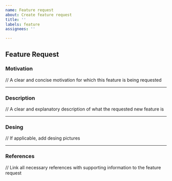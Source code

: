 ```yaml
---
name: Feature request
about: Create feature request
title: ''
labels: feature
assignees: ''

---
```

## Feature Request

### Motivation

// A clear and concise motivation for which this feature is being requested

---

### Description

// A clear and explanatory description of what the requested new feature is


---

### Desing

// If applicable, add desing pictures

---

### References

// Link all necessary references with supporting information to the feature request